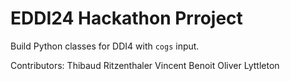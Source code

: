 # EDDI24  Hackathon Prroject

Build Python classes for DDI4 with `cogs` input.

Contributors:
Thibaud Ritzenthaler
Vincent Benoit
Oliver Lyttleton